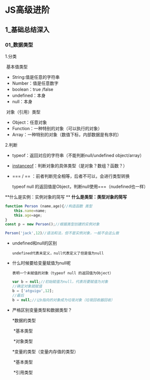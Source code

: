 # JS高级进阶

## 1_基础总结深入

### 01_数据类型

1.分类

​	基本值类型

- String:值是任意的字符串
- Number：值是任意数字
- boolean：true /false
- undefined：本身
- null：本身		

​	对象（引用）类型

- Object：任意对象
- Function：一种特别的对象（可以执行的对象）
- Array：一种特别的对象（数值下标，内部数据是有序的）

2.判断

- typeof：返回对应的字符串（不能判断null/undefined  object/array）

- [instanceof](https://developer.mozilla.org/zh-CN/docs/Web/JavaScript/Reference/Operators/instanceof)：判断对象的具体类型（是对象？数组？函数？）

- === / == ：前者判断完全相等，后者不可以，会进行类型转换

  typeof null 的返回值是Object，判断null使用===（nudefined也一样）

**什么是实例：实例对象的简写  **   **什么是类型：类型对象的简写**

```js
function Person (name,age){//构造函数 类型
    this.name=name;
    this.age=age;
}
const p = new Person();//根据类型创建的实例对象

Person('jack',12)//语法和法，但不是实例对象，一般不会这么做
```

- undefined和null的区别

  `undefined代表未定义，null代表定义了但是值为null`

- 什么时候要给变量赋值为null呢

  `表明一个未赋值的对象（typeof null 的返回值为Object）`

  ```js
  var b = null;//初始赋值为null，代表将要赋值为对象
  //确定对象就赋值
  b = ['atguigu',12];
  //最后
  b = null;//让b指向的对象成为垃圾对象（垃圾回收器回收）
  ```

- 严格区别变量类型和数据类型？

  *数据的类型

  ​	*基本类型

  ​	*对象类型

  *变量的类型（变量内存值的类型）

  ​	*基本类型

  ​	*引用类型

